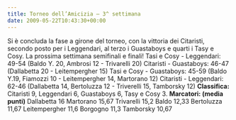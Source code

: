 ```yaml
---
title: Torneo dell’Amicizia – 3^ settimana
date: 2009-05-22T10:43:30+00:00
---
```

Si è concluda la fase a girone del torneo, con la vittoria dei Citaristi, secondo posto per i Leggendari, al terzo i Guastaboys e quarti i Tasy e Cosy. La prossima settimana semifinali e finali! Tasi e Cosy - Leggendari: 49-54 (Baldo Y. 20, Ambrosi 12 - Trivarelli 20) Citaristi - Guastaboys: 46-47 (Dallabetta 20 - Leitempergher 15) Tasi e Cosy - Guastaboys: 45-59 (Baldo Y.19, Fiamozzi 10 - Leitempergher 14, Martorano 12) Citaristi - Leggendari: 62-46 (Dallabetta 14, Bertoluzza 12 - Triverelli 15, Tamborsky 12) **Classifica:** Citaristi 9, Leggendari 6, Guastaboys 6, Tasy e Cosy 3. **Marcatori: (media punti)** Dallabetta 16 Martorano 15,67 Trivarelli 15,2 Baldo 12,33 Bertoluzza 11,67 Leitempergher 11,6 Borgogno 11,3 Tamborsky 10,67